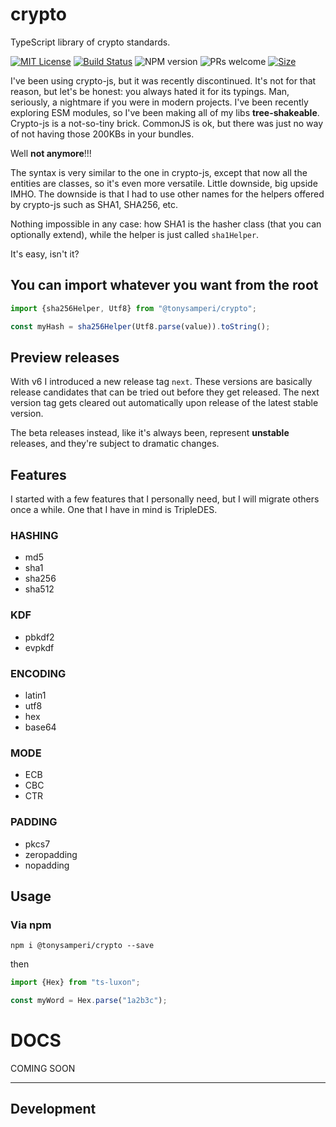 # crypto
TypeScript library of crypto standards.

[![MIT License][license-image]][license] [![Build Status][gh-actions-image]][gh-actions-url] ![[NPM version][npm-version-image]][npm-url] ![PRs welcome][contributing-image]
[![Size](https://img.shields.io/bundlephobia/minzip/@tonysamperi/crypto)](https://unpkg.com/@tonysamperi/crypto@latest/dist/cjs/index.cjs)

I've been using crypto-js, but it was recently discontinued.
It's not for that reason, but let's be honest: you always hated it for its typings.
Man, seriously, a nightmare if you were in modern projects.
I've been recently exploring ESM modules, so I've been making all of my libs **tree-shakeable**.
Crypto-js is a not-so-tiny brick. CommonJS is ok, but there was just no way of not having those 200KBs in your bundles.

Well **not anymore**!!!

The syntax is very similar to the one in crypto-js, except that now all the entities are classes, so it's even more versatile.
Little downside, big upside IMHO.
The downside is that I had to use other names for the helpers offered by crypto-js such as SHA1, SHA256, etc.

Nothing impossible in any case: how SHA1 is the hasher class (that you can optionally extend), while the helper is just called `sha1Helper`.

It's easy, isn't it?

## You can import whatever you want from the root

```js
import {sha256Helper, Utf8} from "@tonysamperi/crypto";

const myHash = sha256Helper(Utf8.parse(value)).toString();
```

## Preview releases
With v6 I introduced a new release tag `next`.
These versions are basically release candidates that can be tried out before they get released.
The next version tag gets cleared out automatically upon release of the latest stable version.

The beta releases instead, like it's always been, represent **unstable** releases, and they're subject to dramatic changes. 

## Features

I started with a few features that I personally need, but I will migrate others once a while.
One that I have in mind is TripleDES.

### HASHING

* md5
* sha1
* sha256
* sha512

### KDF

* pbkdf2
* evpkdf

### ENCODING

* latin1
* utf8
* hex
* base64

### MODE

* ECB
* CBC
* CTR

### PADDING

* pkcs7
* zeropadding
* nopadding

## Usage

### Via npm

`npm i @tonysamperi/crypto --save`

then

```typescript
import {Hex} from "ts-luxon";

const myWord = Hex.parse("1a2b3c");
```

# DOCS

COMING SOON

---

## Development

[license-image]: https://img.shields.io/badge/license-MIT-blue.svg
[license]: LICENSE

[gh-actions-url]: https://github.com/tonysamperi/crypto/actions?query=workflow%3A%22Test%22
[gh-actions-image]: https://github.com/tonysamperi/crypto/workflows/Test/badge.svg?branch=master

[npm-url]: https://npmjs.org/package/@tonysamperi/crypto
[npm-version-image]: https://badge.fury.io/js/@tonysamperi/crypto.svg

[doc-url]: https://tonysamperi.github.io/crypto/

[contributing-image]: https://img.shields.io/badge/PRs-welcome-brightgreen.svg


